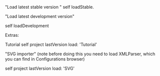 "Load latest stable version "self loadStable."Load latest development version"self loadDevelopment Extras:Tutorialself project lastVersion load: 'Tutorial'"SVG importer"(note before doing this you need to load XMLParser,which you can find in Configurations browser)self project lastVersion load: 'SVG'